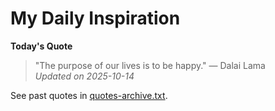 # My Daily Inspiration

**Today's Quote**  
> "The purpose of our lives is to be happy." — Dalai Lama  
*Updated on 2025-10-14*

See past quotes in [quotes-archive.txt](quotes-archive.txt).